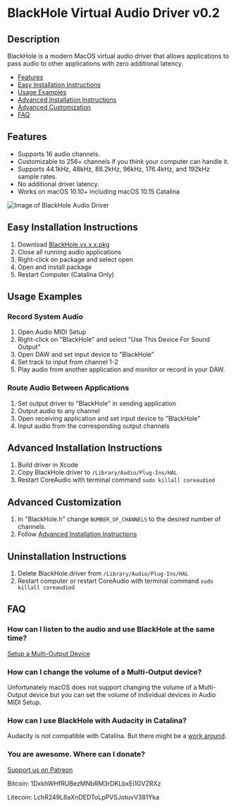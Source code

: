 # BlackHole Virtual Audio Driver v0.2

## Description
BlackHole is a modern MacOS virtual audio driver that allows applications to pass audio to other applications with zero additional latency.

- [Features](Readme.md#features)
- [Easy Installation Instructions](/#easy-installation-instructions)
- [Usage Examples]()
- [Advanced Installation Instructions](/#advanced-installation-instructions)
- [Advanced Customization](/#advanced-customization)
- [FAQ](/faq)

## Features
- Supports 16 audio channels.
- Customizable to 256+ channels if you think your computer can handle it.
- Supports 44.1kHz, 48kHz, 88.2kHz, 96kHz, 176.4kHz, and 192kHz sample rates.
- No additional driver latency. 
- Works on macOS 10.10+ including macOS 10.15 Catalina

![Image of BlackHole Audio Driver](https://github.com/ExistentialAudio/BlackHole/blob/master/BlackHole.png)

## Easy Installation Instructions
1. Download [BlackHole.vx.x.x.pkg](https://github.com/ExistentialAudio/BlackHole/releases/)
2. Close all running audio applications
3. Right-click on package and select open
4. Open and install package
5. Restart Computer (Catalina Only)

## Usage Examples
### Record System Audio
1. Open Audio MIDI Setup
2. Right-click on "BlackHole" and select "Use This Device For Sound Output"
3. Open DAW and set input device to "BlackHole" 
4. Set track to input from channel 1-2
5. Play audio from another application and monitor or record in your DAW.

### Route Audio Between Applications
1. Set output driver to "BlackHole" in sending application
2. Output audio to any channel
3. Open receiving application and set input device to "BlackHole" 
4. Input audio from the corresponding output channels

## Advanced Installation Instructions
1. Build driver in Xcode
2. Copy BlackHole.driver to `/Library⁩/Audio⁩/Plug-Ins⁩/HAL`
3. Restart CoreAudio with terminal command `sudo killall coreaudiod`

## Advanced Customization
1. In "BlackHole.h" change `NUMBER_OF_CHANNELS` to the desired number of channels.
2. Follow [Advanced Installation Instructions](#advanced-installation-instructions)

## Uninstallation Instructions
1. Delete BlackHole.driver from `/Library⁩/Audio⁩/Plug-Ins⁩/HAL`
2. Restart computer or restart CoreAudio with terminal command `sudo killall coreaudiod`

## FAQ

### How can I listen to the audio and use BlackHole at the same time?
[Setup a Multi-Output Device](https://github.com/ExistentialAudio/BlackHole/wiki/Multi-Output-Device)

### How can I change the volume of a Multi-Output device?
Unfortunately macOS does not support changing the volume of a Multi-Output device but you can set the volume of individual devices in Audio MIDI Setup. 

### How can I use BlackHole with Audacity in Catalina?
Audacity is not compatible with Catalina. But there might be a [work around](https://www.audacityteam.org/macos-10-15-catalina-is-not-yet-supported-by-audacity/). 

### You are awesome. Where can I donate?
[Support us on Patreon](https://www.patreon.com/existentialaudio)

Bitcoin:  1DxkhWHfRUBezMNbRM3rDKLbxEi1GVZRXz

Litecoin: LchR249L8aXnDEDToLpPVSJotuvV381Yka
